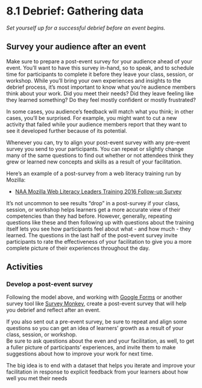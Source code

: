 # 8.1 Debrief: Gathering data

_Set yourself up for a successful debrief before an event begins._

## Survey your audience after an event

Make sure to prepare a post-event survey for your audience ahead of your event. You’ll want to have this survey in-hand, so to speak, and to schedule time for participants to complete it before they leave your class, session, or workshop. While you’ll bring your own experiences and insights to the debrief process, it’s most important to know what you’re audience members think about your work. Did you meet their needs? Did they leave feeling like they learned something? Do they feel mostly confident or mostly frustrated?

In some cases, you audience’s feedback will match what you think; in other cases, you’ll be surprised. For example, you might want to cut a new activity that failed while your audience members report that they want to see it developed further because of its potential.

Whenever you can, try to align your post-event survey with any pre-event survey you send to your participants. You can repeat or slightly change many of the same questions to find out whether or not attendees think they grew or learned new concepts and skills as a result of your facilitation.

Here’s an example of a post-survey from a web literacy training run by Mozilla:

* [NAA Mozilla Web Literacy Leaders Training 2016 Follow-up Survey](https://docs.google.com/forms/d/e/1FAIpQLSf4ISVDCOmvj_i48pR2TKOyTorO_ykJlvn8q64dz4Vr1BdqiQ/viewform?usp=sf_link)

It’s not uncommon to see results “drop” in a post-survey if your class, session, or workshop helps learners get a more accurate view of their competencies than they had before. However, generally, repeating questions like these and then following up with questions about the training itself lets you see how participants feel about what - and how much - they learned. The questions in the last half of the post-event survey invite participants to rate the effectiveness of your facilitation to give you a more complete picture of their experiences throughout the day.

## Activities

### Develop a post-event survey

Following the model above, and working with [Google Forms](https://docs.google.com/forms/u/0/) or another survey tool like [Survey Monkey](https://www.surveymonkey.com/), create a post-event survey that will help you debrief and reflect after an event.

If you also sent out a pre-event survey, be sure to repeat and align some questions so you can get an idea of learners’ growth as a result of your class, session, or workshop.  
Be sure to ask questions about the even and your facilitation, as well, to get a fuller picture of participants’ experiences, and invite them to make suggestions about how to improve your work for next time.

The big idea is to end with a dataset that helps you iterate and improve your facilitation in response to explicit feedback from your learners about how well you met their needs

